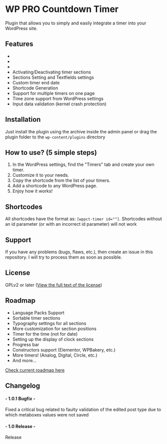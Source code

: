 # WP PRO Countdown Timer
 Plugin that allows you to simply and easily integrate a timer into your WordPress site.

## Features

-
-
-
- Activating/Deactivating timer sections
- Sections Setting and Textfields settings
- Custom timer end date
- Shortcode Generation
- Support for multiple timers on one page
- Time zone support from WordPress settings
- Input data validation (kernel crash protection)

## Installation

Just install the plugin using the archive inside the admin panel or drag the plugin folder to the `wp-content/plugins` directory

## How to use? (5 simple steps)

1. In the WordPress settings, find the "Timers" tab and create your own timer. 
2. Customize it to your needs. 
3. Copy the shortcode from the list of your timers. 
4. Add a shortcode to any WordPress page. 
5. Enjoy how it works!

## Shortcodes

All shortcodes have the format as: `[wppct-timer id=""]`. Shortcodes without an id parameter (or with an incorrect id parameter) will not work

## Support

If you have any problems (bugs, flaws, etc.), then create an issue in this repository. I will try to process them as soon as possible.

## License

GPLv2 or later
([View the full text of the license](LICENSE.md))

## Roadmap

- Language Packs Support
- Sortable timer sections
- Typography settings for all sections
- More customization for section positions
- Timer for the time (not for date)
- Setting up the display of clock sections
- Progress bar
- Constructors support (Elementor, WPBakery, etc.)
- More timers! (Analog, Digital, Circle, etc.)
- And more...

[Check current roadmap here](ROADMAP.md)

## Changelog

#### - 1.0.1 Bugfix -
Fixed a critical bug related to faulty validation of the edited post type due to which metaboxes values were not saved

#### - 1.0 Release -
Release
